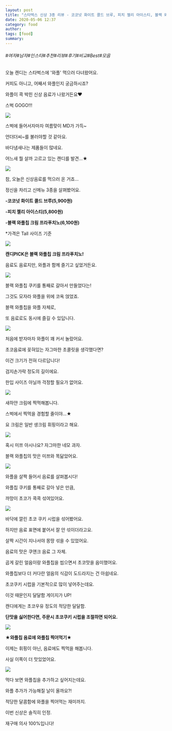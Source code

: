 ```yaml
---
layout: post
title: "스타벅스 신상 3종 리뷰 - 코코넛 화이트 콜드 브루, 피치 젤리 아이스티, 블랙 와플칩 크림 프라푸치노"
date: 2020-05-06 12:37
category: food
author: 
tags: [food]
summary: 
---
```


###### #여자#남자#인스타#추천#리뷰#후기#비교#Best#모음


오늘 캔디는 스타벅스에 '와플' 먹으러 다녀왔어요.  

커피도 아니고, 어째서 와플인지 궁금하시죠?

  

와플이 콕 박힌 신상 음료가 나왔거든요♥

스벅 GOGO!!!

![](https://img1.daumcdn.net/thumb/R720x0/?fname=https%3A%2F%2Ft1.daumcdn.net%2Fliveboard%2Fdispatch%2F63a9f90d336e4dbc8bcbe7169ab917ec.JPG)

스벅에 들어서자마자 여름맞이 MD가 가득~

언더더씨~를 불러야할 것 같아요.  

바다냄새나는 제품들이 많네요.

  

어느새 뭘 살까 고르고 있는 캔디를 발견...★

![](https://img1.daumcdn.net/thumb/R720x0/?fname=https%3A%2F%2Ft1.daumcdn.net%2Fliveboard%2Fdispatch%2F73c8f8169c2340d882dbb2f29ea7942f.JPG)

참, 오늘은 신상음료를 먹으러 온 거죠...

정신을 차리고 신메뉴 3종을 살펴봤어요.

  

**-코코넛 화이트 콜드 브루(5,900원)**

**-피치 젤리 아이스티(5,800원)**

**-블랙 와플칩 크림 프라푸치노(6,100원)**

*가격은 Tall 사이즈 기준

![](https://img1.daumcdn.net/thumb/R720x0/?fname=https%3A%2F%2Ft1.daumcdn.net%2Fliveboard%2Fdispatch%2F87ecf25180aa407fb38179872e261569.JPG)

**캔디PICK은 블랙 와플칩 크림 프라푸치노!**

음료도 음료지만, 와플과 함께 즐기고 싶었거든요.

![](https://img1.daumcdn.net/thumb/R720x0/?fname=https%3A%2F%2Ft1.daumcdn.net%2Fliveboard%2Fdispatch%2F597084dfab1946739182f5b19731d4dd.JPG)

블랙 와플칩 쿠키를 통째로 갈아서 만들었다는!

그것도 모자라 와플을 위에 코옥 얹었죠.

  

블랙 와플칩을 와플 자체로,

또 음료로도 동시에 즐길 수 있답니다.

![](https://img1.daumcdn.net/thumb/R720x0/?fname=https%3A%2F%2Ft1.daumcdn.net%2Fliveboard%2Fdispatch%2F24f5b310fc6a4beb8044eba95744e279.JPG)

처음에 받자마자 와플이 꽤 커서 놀랐어요.

초코음료에 꽂혀있는 자그마한 초콜릿을 생각했다면?

이건 크기가 전혀 다르답니다!

  

검지손가락 정도의 길이에요.

한입 사이즈 아닐까 걱정할 필요가 없어요.

![](https://img1.daumcdn.net/thumb/R720x0/?fname=https%3A%2F%2Ft1.daumcdn.net%2Fliveboard%2Fdispatch%2Fb2c3ad437244494bbbe984bb2ff64e4e.JPG)

새하얀 크림에 찍먹해봅니다.

  

스벅에서 찍먹을 경험할 줄이야...★

요 크림은 일반 생크림 휘핑이라고 해요.

![](https://t1.daumcdn.net/liveboard/dispatch/1cbf3fbaf00240e3a0417eb68c277822.gif)

혹시 미쯔 아시나요? 자그마한 네모 과자.

블랙 와플칩의 맛은 미쯔와 똑닮았어요.

![](https://img1.daumcdn.net/thumb/R720x0/?fname=https%3A%2F%2Ft1.daumcdn.net%2Fliveboard%2Fdispatch%2F2401ae1529264a3e894f69b147e7236c.JPG)

와플을 살짝 들어서 음료를 살펴봅시다!

  

와플칩 쿠키를 통째로 갈아 넣은 만큼,

까망이 초코가 콕콕 섞여있어요.

![](https://img1.daumcdn.net/thumb/R720x0/?fname=https%3A%2F%2Ft1.daumcdn.net%2Fliveboard%2Fdispatch%2Fd9d1150badad4e949e58db0071ce6858.JPG)

바닥에 깔린 초코 쿠키 시럽을 섞어봤어요.

하지만 음료 표면에 붙어서 잘 안 섞이더라고요.

살짝 시간이 지나서야 몽땅 섞을 수 있었어요.

  

음료의 맛은 쿠앤크 음료 그 자체.

곱게 갈린 얼음이랑 와플칩을 씹으면서 초코맛을 음미했어요.

와플칩보다 더 커다란 얼음의 식감이 도드라지는 건 아쉽네요.

  

초코쿠키 시럽을 기본적으로 많이 넣어주는데요.

이것 때문인지 달달함 게이지가 UP!

  

캔디에게는 초코우유 정도의 적당한 달달함.

**단맛을 싫어한다면, 주문시 초코쿠키 시럽을 조절하면 되어요.**

![](https://img1.daumcdn.net/thumb/R720x0/?fname=https%3A%2F%2Ft1.daumcdn.net%2Fliveboard%2Fdispatch%2Fc23970d6ec104304b5e72a5ee47db09f.JPG)

**★와플칩 음료에 와플칩 찍어먹기★**

  

이제는 휘핑이 아닌, 음료에도 찍먹을 해봅니다.

사실 이쪽이 더 맛있었어요.

![](https://img1.daumcdn.net/thumb/R720x0/?fname=https%3A%2F%2Ft1.daumcdn.net%2Fliveboard%2Fdispatch%2F09aab8f2b704478698b677f086f25d9a.JPG)

먹다 보면 와플칩을 추가하고 싶어지는데요.

와플 추가가 가능해질 날이 올까요?!

  

적당한 달콤함에 와플을 찍어먹는 재미까지.

이번 신상은 솔직히 인정.

재구매 의사 100%입니다!